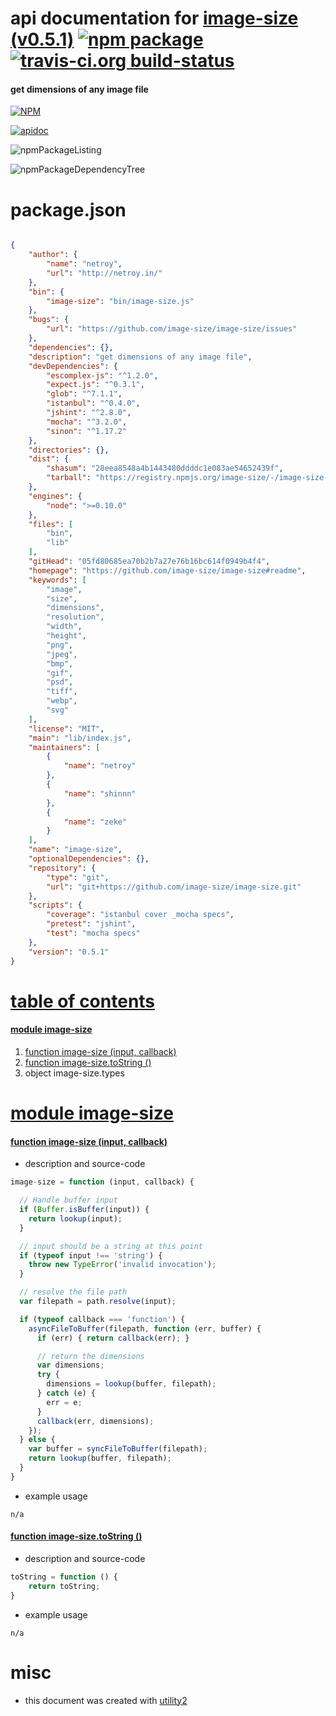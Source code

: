 # api documentation for  [image-size (v0.5.1)](https://github.com/image-size/image-size#readme)  [![npm package](https://img.shields.io/npm/v/npmdoc-image-size.svg?style=flat-square)](https://www.npmjs.org/package/npmdoc-image-size) [![travis-ci.org build-status](https://api.travis-ci.org/npmdoc/node-npmdoc-image-size.svg)](https://travis-ci.org/npmdoc/node-npmdoc-image-size)
#### get dimensions of any image file

[![NPM](https://nodei.co/npm/image-size.png?downloads=true&downloadRank=true&stars=true)](https://www.npmjs.com/package/image-size)

[![apidoc](https://npmdoc.github.io/node-npmdoc-image-size/build/screenCapture.buildCi.browser.%252Ftmp%252Fbuild%252Fapidoc.html.png)](https://npmdoc.github.io/node-npmdoc-image-size/build/apidoc.html)

![npmPackageListing](https://npmdoc.github.io/node-npmdoc-image-size/build/screenCapture.npmPackageListing.svg)

![npmPackageDependencyTree](https://npmdoc.github.io/node-npmdoc-image-size/build/screenCapture.npmPackageDependencyTree.svg)



# package.json

```json

{
    "author": {
        "name": "netroy",
        "url": "http://netroy.in/"
    },
    "bin": {
        "image-size": "bin/image-size.js"
    },
    "bugs": {
        "url": "https://github.com/image-size/image-size/issues"
    },
    "dependencies": {},
    "description": "get dimensions of any image file",
    "devDependencies": {
        "escomplex-js": "^1.2.0",
        "expect.js": "^0.3.1",
        "glob": "^7.1.1",
        "istanbul": "^0.4.0",
        "jshint": "^2.8.0",
        "mocha": "^3.2.0",
        "sinon": "^1.17.2"
    },
    "directories": {},
    "dist": {
        "shasum": "28eea8548a4b1443480ddddc1e083ae54652439f",
        "tarball": "https://registry.npmjs.org/image-size/-/image-size-0.5.1.tgz"
    },
    "engines": {
        "node": ">=0.10.0"
    },
    "files": [
        "bin",
        "lib"
    ],
    "gitHead": "05fd80685ea70b2b7a27e76b16bc614f0949b4f4",
    "homepage": "https://github.com/image-size/image-size#readme",
    "keywords": [
        "image",
        "size",
        "dimensions",
        "resolution",
        "width",
        "height",
        "png",
        "jpeg",
        "bmp",
        "gif",
        "psd",
        "tiff",
        "webp",
        "svg"
    ],
    "license": "MIT",
    "main": "lib/index.js",
    "maintainers": [
        {
            "name": "netroy"
        },
        {
            "name": "shinnn"
        },
        {
            "name": "zeke"
        }
    ],
    "name": "image-size",
    "optionalDependencies": {},
    "repository": {
        "type": "git",
        "url": "git+https://github.com/image-size/image-size.git"
    },
    "scripts": {
        "coverage": "istanbul cover _mocha specs",
        "pretest": "jshint",
        "test": "mocha specs"
    },
    "version": "0.5.1"
}
```



# <a name="apidoc.tableOfContents"></a>[table of contents](#apidoc.tableOfContents)

#### [module image-size](#apidoc.module.image-size)
1.  [function <span class="apidocSignatureSpan"></span>image-size (input, callback)](#apidoc.element.image-size.image-size)
1.  [function <span class="apidocSignatureSpan">image-size.</span>toString ()](#apidoc.element.image-size.toString)
1.  object <span class="apidocSignatureSpan">image-size.</span>types



# <a name="apidoc.module.image-size"></a>[module image-size](#apidoc.module.image-size)

#### <a name="apidoc.element.image-size.image-size"></a>[function <span class="apidocSignatureSpan"></span>image-size (input, callback)](#apidoc.element.image-size.image-size)
- description and source-code
```javascript
image-size = function (input, callback) {

  // Handle buffer input
  if (Buffer.isBuffer(input)) {
    return lookup(input);
  }

  // input should be a string at this point
  if (typeof input !== 'string') {
    throw new TypeError('invalid invocation');
  }

  // resolve the file path
  var filepath = path.resolve(input);

  if (typeof callback === 'function') {
    asyncFileToBuffer(filepath, function (err, buffer) {
      if (err) { return callback(err); }

      // return the dimensions
      var dimensions;
      try {
        dimensions = lookup(buffer, filepath);
      } catch (e) {
        err = e;
      }
      callback(err, dimensions);
    });
  } else {
    var buffer = syncFileToBuffer(filepath);
    return lookup(buffer, filepath);
  }
}
```
- example usage
```shell
n/a
```

#### <a name="apidoc.element.image-size.toString"></a>[function <span class="apidocSignatureSpan">image-size.</span>toString ()](#apidoc.element.image-size.toString)
- description and source-code
```javascript
toString = function () {
    return toString;
}
```
- example usage
```shell
n/a
```



# misc
- this document was created with [utility2](https://github.com/kaizhu256/node-utility2)
